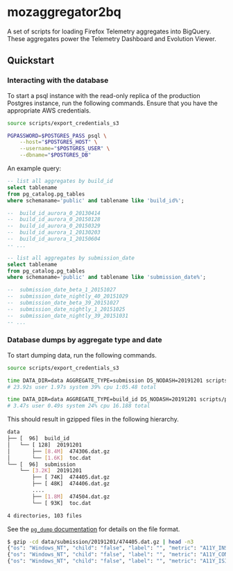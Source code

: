 # mozaggregator2bq

A set of scripts for loading Firefox Telemetry aggregates into BigQuery. These
aggregates power the Telemetry Dashboard and Evolution Viewer.

## Quickstart

### Interacting with the database

To start a psql instance with the read-only replica of the production Postgres
instance, run the following commands. Ensure that you have the appropriate AWS
credentials.

```bash
source scripts/export_credentials_s3

PGPASSWORD=$POSTGRES_PASS psql \
    --host="$POSTGRES_HOST" \
    --username="$POSTGRES_USER" \
    --dbname="$POSTGRES_DB"
```

An example query:

```sql
-- list all aggregates by build_id
select tablename
from pg_catalog.pg_tables
where schemaname='public' and tablename like 'build_id%';

--  build_id_aurora_0_20130414
--  build_id_aurora_0_20150128
--  build_id_aurora_0_20150329
--  build_id_aurora_1_20130203
--  build_id_aurora_1_20150604
-- ...

-- list all aggregates by submission_date
select tablename
from pg_catalog.pg_tables
where schemaname='public' and tablename like 'submission_date%';

--  submission_date_beta_1_20151027
--  submission_date_nightly_40_20151029
--  submission_date_beta_39_20151027
--  submission_date_nightly_1_20151025
--  submission_date_nightly_39_20151031
-- ...
```

### Database dumps by aggregate type and date

To start dumping data, run the following commands.

```bash
source scripts/export_credentials_s3

time DATA_DIR=data AGGREGATE_TYPE=submission DS_NODASH=20191201 scripts/pg_dump_by_day
# 23.92s user 1.97s system 39% cpu 1:05.48 total

time DATA_DIR=data AGGREGATE_TYPE=build_id DS_NODASH=20191201 scripts/pg_dump_by_day
# 3.47s user 0.49s system 24% cpu 16.188 total
```

This should result in gzipped files in the following hierarchy.

```bash
data
├── [  96]  build_id
│   └── [ 128]  20191201
│       ├── [8.4M]  474306.dat.gz
│       └── [1.6K]  toc.dat
└── [  96]  submission
    └── [3.2K]  20191201
        ├── [ 74K]  474405.dat.gz
        ├── [ 48K]  474406.dat.gz
        ....
        ├── [1.8M]  474504.dat.gz
        └── [ 93K]  toc.dat

4 directories, 103 files
```

See the [`pg_dump` documentation](https://www.postgresql.org/docs/9.1/app-pgdump.html) for details on the file format. 

```bash
$ gzip -cd data/submission/20191201/474405.dat.gz | head -n3
{"os": "Windows_NT", "child": "false", "label": "", "metric": "A11Y_INSTANTIATED_FLAG", "osVersion": "6.3", "application": "Firefox", "architecture": "x86"}    {0,2,0,2,2}
{"os": "Windows_NT", "child": "false", "label": "", "metric": "A11Y_CONSUMERS", "osVersion": "6.3", "application": "Firefox", "architecture": "x86"}    {0,0,0,0,0,0,0,0,0,0,2,0,20,2}
{"os": "Windows_NT", "child": "false", "label": "", "metric": "A11Y_ISIMPLEDOM_USAGE_FLAG", "osVersion": "6.3", "application": "Firefox", "architecture": "x86"}        {2,0,0,0,2}
```

